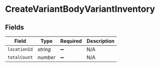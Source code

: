 # CreateVariantBodyVariantInventory


## Fields

| Field              | Type               | Required           | Description        |
| ------------------ | ------------------ | ------------------ | ------------------ |
| `locationId`       | *string*           | :heavy_minus_sign: | N/A                |
| `totalCount`       | *number*           | :heavy_minus_sign: | N/A                |